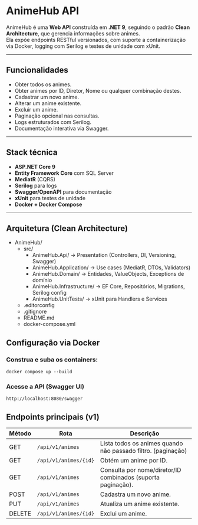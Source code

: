 # AnimeHub API

AnimeHub é uma **Web API** construída em **.NET 9**, seguindo o padrão **Clean Architecture**, que gerencia informações sobre animes.  
Ela expõe endpoints RESTful versionados, com suporte a containerização via Docker, logging com Serilog e testes de unidade com xUnit.

---

## Funcionalidades

- Obter todos os animes.
- Obter animes por ID, Diretor, Nome ou qualquer combinação destes.
- Cadastrar um novo anime.
- Alterar um anime existente.
- Excluir um anime.
- Paginação opcional nas consultas.
- Logs estruturados com Serilog.
- Documentação interativa via Swagger.

---

## Stack técnica

- **ASP.NET Core 9**
- **Entity Framework Core** com SQL Server
- **MediatR** (CQRS)
- **Serilog** para logs
- **Swagger/OpenAPI** para documentação
- **xUnit** para testes de unidade
- **Docker + Docker Compose**

---

## Arquitetura (Clean Architecture)
- AnimeHub/
  - src/
    - AnimeHub.Api/              -> Presentation (Controllers, DI, Versioning, Swagger)
    - AnimeHub.Application/      -> Use cases (MediatR, DTOs, Validators)
    - AnimeHub.Domain/           -> Entidades, ValueObjects, Exceptions de domínio
    - AnimeHub.Infrastructure/   -> EF Core, Repositórios, Migrations, Serilog config
    - AnimeHub.UnitTests/        -> xUnit para Handlers e Services
  - .editorconfig
  - .gitignore
  - README.md
  - docker-compose.yml

## Configuração via Docker

### Construa e suba os containers:
 
 `docker compose up --build`

### Acesse a API (Swagger UI)

`http://localhost:8080/swagger`

## Endpoints principais (v1)
| Método | Rota                    | Descrição                                                    |
| ------ | ----------------------- | ------------------------------------------------------------ |
| GET    | `/api/v1/animes`        | Lista todos os animes quando não passado filtro. (paginação) |
| GET    | `/api/v1/animes/{id}`   | Obtém um anime por ID.                                       |
| GET    | `/api/v1/animes`        | Consulta por nome/diretor/ID combinados (suporta paginação). |
| POST   | `/api/v1/animes`        | Cadastra um novo anime.                                      |
| PUT    | `/api/v1/animes`        | Atualiza um anime existente.                                 |
| DELETE | `/api/v1/animes/{id}`   | Exclui um anime.                                             |
